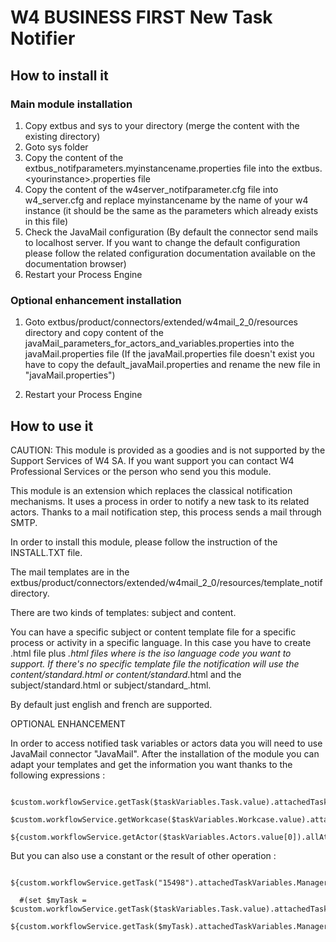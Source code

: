 # W4 BUSINESS FIRST New Task Notifier

## How to install it
### Main module installation

1. Copy extbus and sys to your <W4 home> directory (merge the content with the existing directory)
2. Goto sys folder 
  1. Copy the content of the extbus_notifparameters.myinstancename.properties file 
     into the extbus.\<yourinstance\>.properties file
  2. Copy the content of the w4server_notifparameter.cfg file into w4_server.cfg and replace myinstancename by the name of your w4 instance (it should be the same as the parameters which already exists in this file)
3. Check the JavaMail configuration (By default the connector send mails to localhost server. If you want to change the default configuration please follow the related configuration documentation available on the documentation browser)
4. Restart your Process Engine

### Optional enhancement installation

1. Goto extbus/product/connectors/extended/w4mail_2_0/resources directory and copy content of the javaMail_parameters_for_actors_and_variables.properties into the javaMail.properties file
  (If the javaMail.properties file doesn't exist you have to copy the default_javaMail.properties and rename the new file in "javaMail.properties")

2. Restart your Process Engine


## How to use it
CAUTION: This module is provided as a goodies and is not supported by the Support Services of W4 SA. 
If you want support you can contact W4 Professional Services or the person who send you this module.

This module is an extension which replaces the classical notification mechanisms.
It uses a process in order to notify a new task to its related actors.
Thanks to a mail notification step, this process sends a mail through SMTP.

In order to install this module, please follow the instruction of the INSTALL.TXT file.

The mail templates are in the extbus/product/connectors/extended/w4mail_2_0/resources/template_notif directory. 

There are two kinds of templates: subject and content. 

You can have a specific subject or content template file for a specific process or activity in a specific language.
In this case you have to create <Your Process>.html file plus <Your Process>_<LG>.html files where <LG> is the iso language code you want to support.
If there's no specific template file the notification will use the content/standard.html or content/standard_<LG>.html and the subject/standard.html or subject/standard_<LG>.html.

By default just english and french are supported.


OPTIONAL ENHANCEMENT

In order to access notified task variables or actors data you will need to use JavaMail connector "JavaMail".
After the installation of the module you can adapt your templates and get the information you want thanks to the following expressions : 
```
  $custom.workflowService.getTask($taskVariables.Task.value).attachedTaskVariables.MyVar.value
  $custom.workflowService.getWorkcase($taskVariables.Workcase.value).attachedWorkcaseVariables.MyVar.value
  ${custom.workflowService.getActor($taskVariables.Actors.value[0]).allAttributes.firstName
```
But you can also use a constant or the result of other operation :
```
  ${custom.workflowService.getTask("15498").attachedTaskVariables.ManagerComments.value}

  #(set $myTask = $custom.workflowService.getTask($taskVariables.Task.value).attachedTaskVariables.OVERDUE.value)
  ${custom.workflowService.getTask($myTask).attachedTaskVariables.ManagerComments.value}
```
